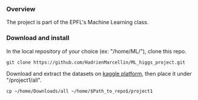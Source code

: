 ### Overview

The project is part of the EPFL's Machine Learning class. 

### Download and install

In the local repository of your choice (ex: "/home/ML/"), clone this repo.  
```  
git clone https://github.com/HadrienMarcellin/ML_higgs_project.git
```

Download and extract the datasets on [kaggle platform](https://www.kaggle.com/c/epfml18-higgs/data), then place it under "/project1/all".  
```
cp ~/home/Downloads/all ~/home/$Path_to_repo$/project1
```
